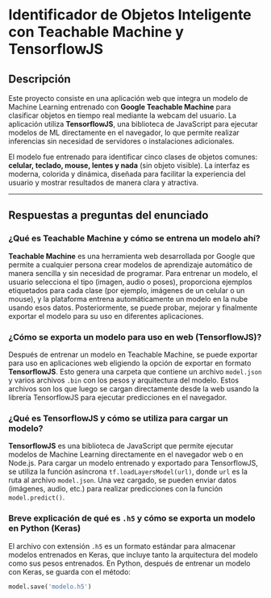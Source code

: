 # Identificador de Objetos Inteligente con Teachable Machine y TensorflowJS

## Descripción

Este proyecto consiste en una aplicación web que integra un modelo de Machine Learning entrenado con **Google Teachable Machine** para clasificar objetos en tiempo real mediante la webcam del usuario. La aplicación utiliza **TensorflowJS**, una biblioteca de JavaScript para ejecutar modelos de ML directamente en el navegador, lo que permite realizar inferencias sin necesidad de servidores o instalaciones adicionales.

El modelo fue entrenado para identificar cinco clases de objetos comunes: **celular, teclado, mouse, lentes y nada** (sin objeto visible). La interfaz es moderna, colorida y dinámica, diseñada para facilitar la experiencia del usuario y mostrar resultados de manera clara y atractiva.

---

## Respuestas a preguntas del enunciado

### ¿Qué es Teachable Machine y cómo se entrena un modelo ahí?

**Teachable Machine** es una herramienta web desarrollada por Google que permite a cualquier persona crear modelos de aprendizaje automático de manera sencilla y sin necesidad de programar. Para entrenar un modelo, el usuario selecciona el tipo (imagen, audio o poses), proporciona ejemplos etiquetados para cada clase (por ejemplo, imágenes de un celular o un mouse), y la plataforma entrena automáticamente un modelo en la nube usando esos datos. Posteriormente, se puede probar, mejorar y finalmente exportar el modelo para su uso en diferentes aplicaciones.

### ¿Cómo se exporta un modelo para uso en web (TensorflowJS)?

Después de entrenar un modelo en Teachable Machine, se puede exportar para uso en aplicaciones web eligiendo la opción de exportar en formato **TensorflowJS**. Esto genera una carpeta que contiene un archivo `model.json` y varios archivos `.bin` con los pesos y arquitectura del modelo. Estos archivos son los que luego se cargan directamente desde la web usando la librería TensorflowJS para ejecutar predicciones en el navegador.

### ¿Qué es TensorflowJS y cómo se utiliza para cargar un modelo?

**TensorflowJS** es una biblioteca de JavaScript que permite ejecutar modelos de Machine Learning directamente en el navegador web o en Node.js. Para cargar un modelo entrenado y exportado para TensorflowJS, se utiliza la función asíncrona `tf.loadLayersModel(url)`, donde `url` es la ruta al archivo `model.json`. Una vez cargado, se pueden enviar datos (imágenes, audio, etc.) para realizar predicciones con la función `model.predict()`.

### Breve explicación de qué es `.h5` y cómo se exporta un modelo en Python (Keras)

El archivo con extensión `.h5` es un formato estándar para almacenar modelos entrenados en Keras, que incluye tanto la arquitectura del modelo como sus pesos entrenados. En Python, después de entrenar un modelo con Keras, se guarda con el método:

```python
model.save('modelo.h5')
